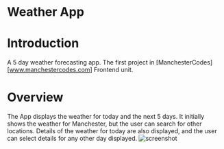 # Weather App

# Introduction

A 5 day weather forecasting app.
The first project in [ManchesterCodes][www.manchestercodes.com] Frontend unit.


# Overview
The App displays the weather for today and the next 5 days. 
It initially shows the weather for Manchester, but the user can search for other locations.
Details of the weather for today are also displayed, and the user can select details for any other day displayed.
![screenshot](https://github.com/pbeardey/weather-app/blob/main/Weather-App.png)
